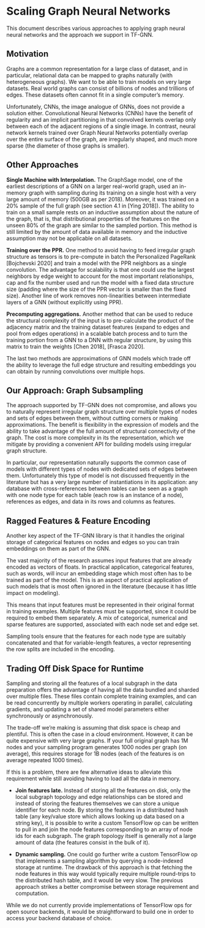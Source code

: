 # Scaling Graph Neural Networks

This document describes various approaches to applying graph neural neural
networks and the approach we support in TF-GNN.

## Motivation

Graphs are a common representation for a large class of dataset, and in
particular, relational data can be mapped to graphs naturally (with
heterogeneous graphs). We want to be able to train models on very large
datasets. Real world graphs can consist of billions of nodes and trillions of
edges. These datasets often cannot fit in a single computer’s memory.

Unfortunately, CNNs, the image analogue of GNNs, does not provide a solution
either. Convolutional Neural Networks (CNNs) have the benefit of regularity and
an implicit partitioning in that convolved kernels overlap only between each of
the adjacent regions of a single image. In contrast, neural network kernels
trained over Graph Neural Networks potentially overlap over the entire surface
of the graph, are irregularly shaped, and much more sparse (the diameter of
those graphs is smaller).

## Other Approaches

**Single Machine with Interpolation.** The GraphSage model, one of the earliest
descriptions of a GNN on a larger real-world graph, used an in-memory graph with
sampling during its training on a single host with a very large amount of memory
(500GB as per 2018). Moreover, it was trained on a 20% sample of the full graph
(see section 4.1 in [Ying 2018]). The ability to train on a small sample rests
on an inductive assumption about the nature of the graph, that is, that
distributional properties of the features on the unseen 80% of the graph are
similar to the sampled portion. This method is still limited by the amount of
data available in memory and the inductive assumption may not be applicable on
all datasets.

**Training over the PPR.** One method to avoid having to feed irregular graph
structure as tensors is to pre-compute in batch the Personalized PageRank
[Bojchevski 2020] and train a model with the PPR neighbors as a single
convolution. The advantage for scalability is that one could use the largest
neighbors by edge weight to account for the most important relationships, cap
and fix the number used and run the model with a fixed data structure size
(padding where the size of the PPR vector is smaller than the fixed size).
Another line of work removes non-linearities between intermediate layers of a
GNN (without explicitly using PPR).

**Precomputing aggregations.** Another method that can be used to reduce the
structural complexity of the input is to pre-calculate the product of the
adjacency matrix and the training dataset features (expand to edges and pool
from edges operations) in a scalable batch process and to turn the training
portion from a GNN to a DNN with regular structure, by using this matrix to
train the weights [Chen 2018], [Frasca 2020].

The last two methods are approximations of GNN models which trade off the
ability to leverage the full edge structure and resulting embeddings you can
obtain by running convolutions over multiple hops.

## Our Approach: Graph Subsampling

The approach supported by TF-GNN does not compromise, and allows you to
naturally represent irregular graph structure over multiple types of nodes and
sets of edges between them, without cutting corners or making approximations.
The benefit is flexibility in the expression of models and the ability to take
advantage of the full amount of structural connectivity of the graph. The cost
is more complexity in its the representation, which we mitigate by providing a
convenient API for building models using irregular graph structure.

In particular, our representation naturally supports the common case of models
with different types of nodes with dedicated sets of edges between them.
Unfortunately this type of model is not discussed frequently in the literature
but has a very large number of instantiations in its application: any database
with cross-references between tables can be seen as a graph with one node type
for each table (each row is an instance of a node), references as edges, and
data in its rows and columns as features.

## Ragged Features & Feature Encoding

Another key aspect of the TF-GNN library is that it handles the original storage
of categorical features on nodes and edges so you can train embeddings on them
as part of the GNN.

The vast majority of the research assumes input features that are already
encoded as vectors of floats. In practical application, categorical features,
such as words, will incur an embedding stage which most often has to be trained
as part of the model. This is an aspect of practical application of such models
that is most often ignored in the literature (because it has little impact on
modeling).

This means that input features must be represented in their original format in
training examples. Multiple features must be supported, since it could be
required to embed them separately. A mix of categorical, numerical and sparse
features are supported, associated with each node set and edge set.

Sampling tools ensure that the features for each node type are suitably
concatenated and that for variable-length features, a vector representing the
row splits are included in the encoding.

## Trading Off Disk Space for Runtime

Sampling and storing all the features of a local subgraph in the data
preparation offers the advantage of having all the data bundled and sharded over
multiple files. These files contain complete training examples, and can be read
concurrently by multiple workers operating in parallel, calculating gradients,
and updating a set of shared model parameters either synchronously or
asynchronously.

The trade-off we’re making is assuming that disk space is cheap and plentiful.
This is often the case in a cloud environment. However, it can be quite
expensive with very large graphs. If your full original graph has 1M nodes and
your sampling program generates 1000 nodes per graph (on average), this requires
storage for 1B nodes (each of the features is on average repeated 1000 times).

If this is a problem, there are few alternative ideas to alleviate this
requirement while still avoiding having to load all the data in memory.

* **Join features late.** Instead of storing all the features on disk, only the
  local subgraph topology and edge relationships can be stored and instead of
  storing the features themselves we can store a unique identifier for each
  node. By storing the features in a distributed hash table (any key/value store
  which allows looking up data based on a string key), it is possible to write a
  custom TensorFlow op can be written to pull in and join the node features
  corresponding to an array of node ids for each subgraph. The graph topology
  itself is generally not a large amount of data (the features consist in the
  bulk of it).

* **Dynamic sampling.** One could go further write a custom TensorFlow op that
  implements a sampling algorithm by querying a node-indexed storage at runtime.
  The drawback of this approach is that fetching the node features in this way
  would typically require multiple round-trips to the distributed hash table,
  and it would be very slow. The previous approach strikes a better compromise
  between storage requirement and computation.

While we do not currently provide implementations of TensorFlow ops for open
source backends, it would be straightforward to build one in order to access
your backend database of choice.
